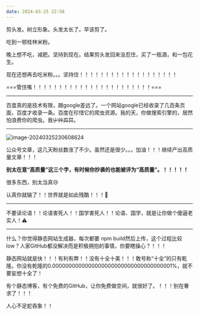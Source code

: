 ```yaml
---
date: 2024-03-25 22:58
---
```


剪头发。树立形象。头发太长了。早该剪了。

吃到一顿桂林米粉。

晚上想不吃，减肥。坚持到现在。结果剪头发回来没忍住，买了一瓶酒，和一包花生。

现在还想再去吃米粉。。。坚持住！！！！！！！！！！！！！！！！！！！

===管住嘴！！！！！！！！！！！！！！！！！！！！！！！===

<!-- truncate -->

---

百度真的是技术有限，跟google差远了。一个网站google已经收录了几百条页面，百度才收录一条。百度在珍惜它的爬虫资源。我的天，你做搜索引擎的，居然怕浪费你的爬虫。我屮艸芔茻。

---

![image-20240325230608624](https://docu-1319658309.cos.ap-guangzhou.myqcloud.com/image-20240325230608624.png)

公众号文章，这几天粉丝数涨了不少。虽然还是很少。。。加油！！！继续产出高质量文章！！！

**别太在意“高质量”这三个字，有时候你抄袭的也能被评为“高质量”。！！！！！**

很多东西，别太当真:cry:

认真你就输了！！世界就是如此残酷！！！:signal_strength:

---

不要读论语！！论语害死人！！国学害死人！！论语、国学，就是让你做个傻逼老实人！:warning:

---

什么？你觉得静态网站生成器，每次都要 npm build然后上传，这个过程比较low？人家GitHub都没解决而是积极拥抱的事情，你要瞎操心？！！！

静态网站就是快！！！有利有弊！！没有十全十美！！！敢号称“十全”的只有乾隆。你没有乾隆的0.0000000000000000000000000000000000001%，就不要妄想十全了！

有个静态博客，有个免费的GitHub，让你免费做空间，就很好了。！！！别在奢求了！！！



人心不足蛇吞象！！

